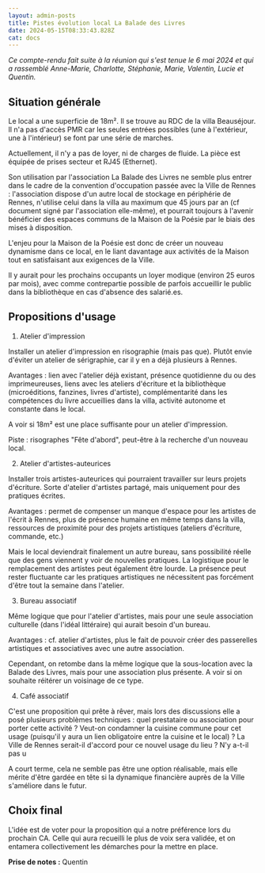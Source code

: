 ```yaml
---
layout: admin-posts
title: Pistes évolution local La Balade des Livres
date: 2024-05-15T08:33:43.828Z
cat: docs
---
```

*Ce compte-rendu fait suite à la réunion qui s'est tenue le 6 mai 2024 et qui a rassemblé Anne-Marie, Charlotte, Stéphanie, Marie, Valentin, Lucie et Quentin.*

## Situation générale

Le local a une superficie de 18m². Il se trouve au RDC de la villa Beauséjour. Il n'a pas d'accès PMR car les seules entrées possibles (une à l'extérieur, une à l'intérieur) se font par une série de marches. 

Actuellement, il n'y a pas de loyer, ni de charges de fluide. La pièce est équipée de prises secteur et RJ45 (Ethernet). 

Son utilisation par l'association La Balade des Livres ne semble plus entrer dans le cadre de la convention d'occupation passée avec la Ville de Rennes : l'association dispose d'un autre local de stockage en périphérie de Rennes, n'utilise celui dans la villa au maximum que 45 jours par an (cf document signé par l'association elle-même), et pourrait toujours à l'avenir bénéficier des espaces communs de la Maison de la Poésie par le biais des mises à disposition.

L'enjeu pour la Maison de la Poésie est donc de créer un nouveau dynamisme dans ce local, en le liant davantage aux activités de la Maison tout en satisfaisant aux exigences de la Ville.

Il y aurait pour les prochains occupants un loyer modique (environ 25 euros par mois), avec comme contrepartie possible de parfois accueillir le public dans la bibliothèque en cas d'absence des salarié.es.

## Propositions d'usage

1. Atelier d'impression

Installer un atelier d'impression en risographie (mais pas que). Plutôt envie d'éviter un atelier de sérigraphie, car il y en a déjà plusieurs à Rennes.

Avantages : lien avec l'atelier déjà existant, présence quotidienne du ou des imprimeureuses, liens avec les ateliers d'écriture et la bibliothèque (microéditions, fanzines, livres d'artiste), complémentarité dans les compétences du livre accueillies dans la villa, activité autonome et constante dans le local.

A voir si 18m² est une place suffisante pour un atelier d'impression. 

Piste : risographes "Fête d'abord", peut-être à la recherche d'un nouveau local.

2. Atelier d'artistes-auteurices

Installer trois artistes-auteurices qui pourraient travailler sur leurs projets d'écriture. Sorte d'atelier d'artistes partagé, mais uniquement pour des pratiques écrites.

Avantages : permet de compenser un manque d'espace pour les artistes de l'écrit à Rennes, plus de présence humaine en même temps dans la villa, ressources de proximité pour des projets artistiques (ateliers d'écriture, commande, etc.)

Mais le local deviendrait finalement un autre bureau, sans possibilité réelle que des gens viennent y voir de nouvelles pratiques. La logistique pour le remplacement des artistes peut également être lourde. La présence peut rester fluctuante car les pratiques artistiques ne nécessitent pas forcément d'être tout la semaine dans l'atelier.

3. Bureau associatif

Même logique que pour l'atelier d'artistes, mais pour une seule association culturelle (dans l'idéal littéraire) qui aurait besoin d'un bureau. 

Avantages : cf. atelier d'artistes, plus le fait de pouvoir créer des passerelles artistiques et associatives avec une autre association. 

Cependant, on retombe dans la même logique que la sous-location avec la Balade des Livres, mais pour une association plus présente. A voir si on souhaite réitérer un voisinage de ce type.

4. Café associatif

C'est une proposition qui prête à rêver, mais lors des discussions elle a posé plusieurs problèmes techniques : quel prestataire ou association pour porter cette activité ? Veut-on condamner la cuisine commune pour cet usage (puisqu'il y aura un lien obligatoire entre la cuisine et le local) ? La Ville de Rennes serait-il d'accord pour ce nouvel usage du lieu ? N'y a-t-il pas u

A court terme, cela ne semble pas être une option réalisable, mais elle mérite d'être gardée en tête si la dynamique financière auprès de la Ville s'améliore dans le futur.

## Choix final

L'idée est de voter pour la proposition qui a notre préférence lors du prochain CA. Celle qui aura recueilli le plus de voix sera validée, et on entamera collectivement les démarches pour la mettre en place.

**Prise de notes :** Quentin 